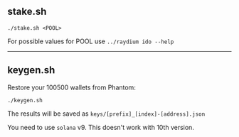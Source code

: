 ## stake.sh

```
./stake.sh <POOL>
```
For possible values for POOL use `../raydium ido --help`

---

## keygen.sh

Restore your 100500 wallets from Phantom:
```
./keygen.sh
```
The results will be saved as `keys/[prefix]_[index]-[address].json`

You need to use `solana` v9. This doesn't work with 10th version.
